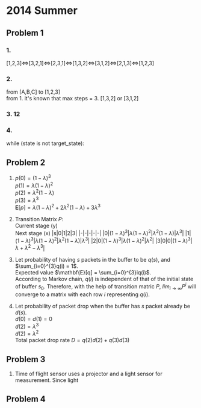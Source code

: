 # 2014 Summer  
## Problem 1
### 1.  
[1,2,3]$\Leftrightarrow$[3,2,1]$\Leftrightarrow$[2,3,1]$\Leftrightarrow$[1,3,2]$\Leftrightarrow$[3,1,2]$\Leftrightarrow$[2,1,3]$\Leftrightarrow$[1,2,3]
### 2.
from [A,B,C] to [1,2,3]   
from 1. it's known that max steps = 3.
[1,3,2] or [3,1,2]

### 3.   12

### 4.  
while (state is not target_state):
    



## Problem 2
1. $p(0) = (1-\lambda)^3$   
    $p(1) = \lambda(1-\lambda)^2$  
    $p(2) = \lambda^2(1-\lambda)$  
    $p(3) = \lambda^3$  
    $\mathbf{E}[p] = \lambda(1-\lambda)^2 + 2\lambda^2(1-\lambda) + 3\lambda^3$

2.  Transition Matrix $P$:  
    Current stage (y)  
    Next stage (x)
    |s|0|1|2|3|
    |-|-|-|-|-|
    |0|$(1-\lambda)^3$|$\lambda(1-\lambda)^2$|$\lambda^2(1-\lambda)$|$\lambda^3$|
    |1|$(1-\lambda)^3$|$\lambda(1-\lambda)^2$|$\lambda^2(1-\lambda)$|$\lambda^3$|
    |2|0|$(1-\lambda)^3$|$\lambda(1-\lambda)^2$|$\lambda^2$|
    |3|0|0|$(1-\lambda)^3$|$\lambda+ \lambda^2 - \lambda^3$|

3. Let probability of having $s$ packets in the buffer to be $q(s)$, and $\sum_{i=0}^{3}q(i) = 1$.  
Expected value $\mathbf{E}[q] = \sum_{i=0}^{3}iq(i)$.   
According to Markov chain, $q(i)$ is independent of that of the initial state of buffer $s_0$. Therefore, with the help of transition matric $P$, $lim_{i\rightarrow\infty} P^i$ will converge to a matrix with each row $i$ representing $q(i)$.  
4. Let probability of packet drop when the buffer has $s$ packet already be $d(s)$.  
$d(0) = d(1) = 0$  
$d(2) = \lambda^3$  
$d(2) = \lambda^2$  
Total packet drop rate $D = q(2)d(2) + q(3)d(3)$

 
## Problem 3  
1. Time of flight sensor uses a projector and a light sensor for measurement. Since light 


## Problem 4